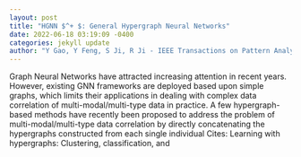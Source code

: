 ```yaml
--- 
layout: post 
title: "HGNN $^+ $: General Hypergraph Neural Networks" 
date: 2022-06-18 03:19:09 -0400 
categories: jekyll update 
author: "Y Gao, Y Feng, S Ji, R Ji - IEEE Transactions on Pattern Analysis and Machine , 2022" 
--- 
```

Graph Neural Networks have attracted increasing attention in recent years. However, existing GNN frameworks are deployed based upon simple graphs, which limits their applications in dealing with complex data correlation of multi-modal/multi-type data in practice. A few hypergraph-based methods have recently been proposed to address the problem of multi-modal/multi-type data correlation by directly concatenating the hypergraphs constructed from each single individual Cites: Learning with hypergraphs: Clustering, classification, and